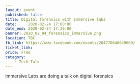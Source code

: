 ```yaml
---
layout: event
published: false
title: Digital forensics with Immersive labs
date:     2020-02-24 17:00:00
date_end: 2020-02-24 17:30:00
banner: 2020_02_04_forensics_immersive.png
location: TBC
fb_link: https://www.facebook.com/events/204770640649660/
ticket_link:
price: Free
category:
    - Tech Talk
---
```


Immersive Labs are doing a talk on digital forensics

